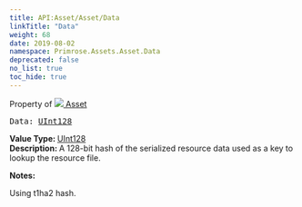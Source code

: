 ```yaml
---
title: API:Asset/Asset/Data
linkTitle: "Data"
weight: 68
date: 2019-08-02
namespace: Primrose.Assets.Asset.Data
deprecated: false
no_list: true
toc_hide: true
---
```

Property of <a href="/docs/api-reference/Class/Asset"><img src="/icons/silk/default.png"/>&nbsp;Asset</a>
<pre class="method-declaration">
Data: <a class="type" href="/docs/api-reference/Misc/UInt128">UInt128</a></pre>
<b>Value Type: </b>
<a class="type" href="/docs/api-reference/Misc/UInt128">UInt128</a>
<br/>
<b>Description: </b>
A 128-bit hash of the serialized resource data used as a key to lookup the resource file.

<b>Notes: </b>
<p class="remarks">
Using t1ha2 hash.
</p>
